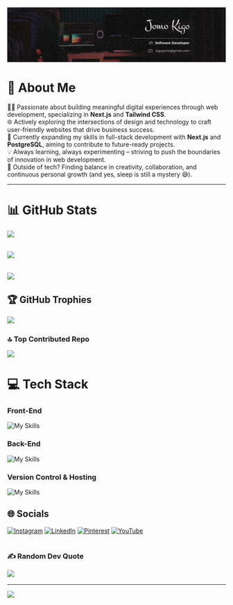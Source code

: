 #

![header photo](./cover.png)

# 💫 About Me

👨‍💻 Passionate about building meaningful digital experiences through web development, specializing in **Next.js** and **Tailwind CSS**.  
🌐 Actively exploring the intersections of design and technology to craft user-friendly websites that drive business success.  
🚀 Currently expanding my skills in full-stack development with **Next.js** and **PostgreSQL**, aiming to contribute to future-ready projects.  
💡 Always learning, always experimenting – striving to push the boundaries of innovation in web development.  
🌱 Outside of tech? Finding balance in creativity, collaboration, and continuous personal growth (and yes, sleep is still a mystery 😅).

---

# 📊 GitHub Stats

![](https://github-readme-stats.vercel.app/api?username=KigoJomo&theme=react&hide_border=false&include_all_commits=true&count_private=true)
<br/>

##

![](https://github-readme-streak-stats.herokuapp.com/?user=KigoJomo&theme=react&hide_border=false)
<br/>

##

![](https://github-readme-stats.vercel.app/api/top-langs/?username=KigoJomo&theme=react&hide_border=false&include_all_commits=true&count_private=true&layout=compact)

## 🏆 GitHub Trophies

![](https://github-profile-trophy.vercel.app/?username=KigoJomo&theme=radical&no-frame=false&no-bg=true&margin-w=4)

### 🔝 Top Contributed Repo

![](https://github-contributor-stats.vercel.app/api?username=KigoJomo&limit=5&theme=dark&combine_all_yearly_contributions=true)

# 💻 Tech Stack

### Front-End

![My Skills](https://skillicons.dev/icons?i=html,css,scss,tailwindcss,figma,javascript,npm,react,nextjs,threejs)

### Back-End

![My Skills](https://skillicons.dev/icons?i=prisma,python,django,postgres)

### Version Control & Hosting

![My Skills](https://skillicons.dev/icons?i=vercel,markdown,git,github)

## 🌐 Socials

[![Instagram](https://img.shields.io/badge/Instagram-%23E4405F.svg?logo=Instagram&logoColor=white)](https://instagram.com/orb_designs_) [![LinkedIn](https://img.shields.io/badge/LinkedIn-%230077B5.svg?logo=linkedin&logoColor=white)](https://linkedin.com/in/kigo-jomo) [![Pinterest](https://img.shields.io/badge/Pinterest-%23E60023.svg?logo=Pinterest&logoColor=white)](https://pinterest.com/kigojomo) [![YouTube](https://img.shields.io/badge/YouTube-%23FF0000.svg?logo=YouTube&logoColor=white)](https://youtube.com/@@kigojomo)

#

### ✍️ Random Dev Quote

![](https://quotes-github-readme.vercel.app/api?type=vetical&theme=radical)

---
[![](https://visitcount.itsvg.in/api?id=KigoJomo&icon=0&color=0)](https://visitcount.itsvg.in)
